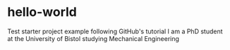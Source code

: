 # hello-world
Test starter project example following GitHub's tutorial
I am a PhD student at the University of Bistol studying Mechanical Engineering
